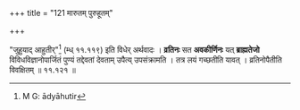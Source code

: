 +++
title = "121 मारुतम् पुरुहूतम्"

+++


"जुहुयाद् आहुतीर्"[^१७७] (म्ध् ११.११९) इति विधेर् अर्थवादः । **व्रतिनः** सत **अवकीर्णिनः** यत् **ब्राह्मतेजो** विविधविज्ञानोपार्जितं पुण्यं तद्देवतां देवताम् उपैत्य् उपसंक्रामति । तत्र लयं गच्छतीति यावत् । व्रतिनोपैतीति विवक्षितम् ॥ ११.१२१ ॥


[^१७७]:
     M G: ādyāhutir
